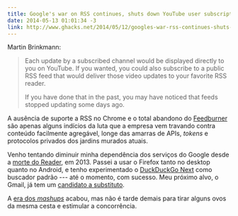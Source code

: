 ```yaml
---
title: Google's war on RSS continues, shuts down YouTube user subscriptions feeds
date: 2014-05-13 01:01:34 -3
link: http://www.ghacks.net/2014/05/12/googles-war-rss-continues-shuts-youtube-user-subscriptions-feeds/
---
```


Martin Brinkmann:

> Each update by a subscribed channel would be displayed directly to you on YouTube. If you wanted, you could also subscribe to a public RSS feed that would deliver those video updates to your favorite RSS reader.
>
> If you have done that in the past, you may have noticed that feeds stopped updating some days ago.

A ausência de suporte a RSS no Chrome e o total abandono do [Feedburner](http://feedburner.google.com/) são apenas alguns indícios da luta que a empresa vem travando contra conteúdo facilmente agregável, longe das amarras de APIs, _tokens_ e protocolos privados dos jardins murados atuais.

Venho tentando diminuir minha dependência dos serviços do Google desde a [morte do Reader](http://googleblog.blogspot.com.au/2013/03/a-second-spring-of-cleaning.html), em 2013. Passei a usar o Firefox tanto no desktop quanto no Android, e tenho experimentado o [DuckDuckGo Next](http://next.duckduckgo.com/) como buscador padrão --- até o momento, com sucesso. Meu próximo alvo, o Gmail, já tem um [candidato a substituto](https://www.fastmail.fm/).

A [era dos _mashups_](http://dashes.com/anil/2012/12/the-web-we-lost.html) acabou, mas não é tarde demais para tirar alguns ovos da mesma cesta e estimular a concorrência.
